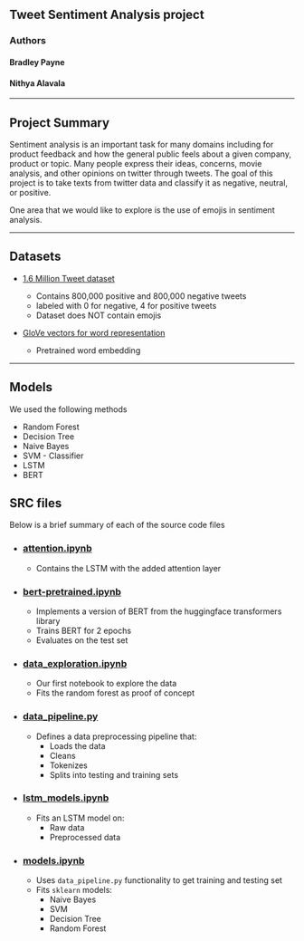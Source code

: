 ## Tweet Sentiment Analysis project

### Authors
#### Bradley Payne
#### Nithya Alavala
---
## Project Summary 
<p>
Sentiment analysis is an important task for many domains including for product feedback and how the
general public feels about a given company, product or topic. Many people express their ideas,
concerns, movie analysis, and other opinions on twitter through tweets. The goal of this project is to take texts
from twitter data and classify it as negative, neutral, or positive.

One area that we would like to explore is the use of emojis in sentiment analysis.</p>

---
## Datasets 

- [1.6 Million Tweet dataset](https://www.kaggle.com/datasets/kazanova/sentiment140)
    - Contains 800,000 positive and 800,000 negative tweets
    - labeled with 0 for negative, 4 for positive tweets
    - Dataset does NOT contain emojis

- [GloVe vectors for word representation](https://www.kaggle.com/datasets/rtatman/glove-global-vectors-for-word-representation)
    - Pretrained word embedding 
---

## Models
We used the following methods

* Random Forest
* Decision Tree
* Naive Bayes
* SVM - Classifier
* LSTM
* BERT 

## SRC files
Below is a brief summary of each of the source code files
- ### [attention.ipynb](/src/attention.ipynb)
    - Contains the LSTM with the added attention layer
- ### [bert-pretrained.ipynb](/src/bert-pretrained.ipynb)
    - Implements a version of BERT from the huggingface transformers library
    - Trains BERT for 2 epochs
    - Evaluates on the test set
- ### [data_exploration.ipynb](/src/data_exploration.ipynb)
    - Our first notebook to explore the data
    - Fits the random forest as proof of concept 
- ### [data_pipeline.py](/src/data_pipeline.py)
    - Defines a data preprocessing pipeline that:
        - Loads the data
        - Cleans
        - Tokenizes
        - Splits into testing and training sets
- ### [lstm_models.ipynb](/src/lstm_models.ipynb)
    - Fits an LSTM model on:
        - Raw data
        - Preprocessed data
- ### [models.ipynb](/src/models.ipynb)
    - Uses `data_pipeline.py` functionality to get training and testing set
    - Fits `sklearn` models:
        - Naive Bayes
        - SVM
        - Decision Tree
        - Random Forest
